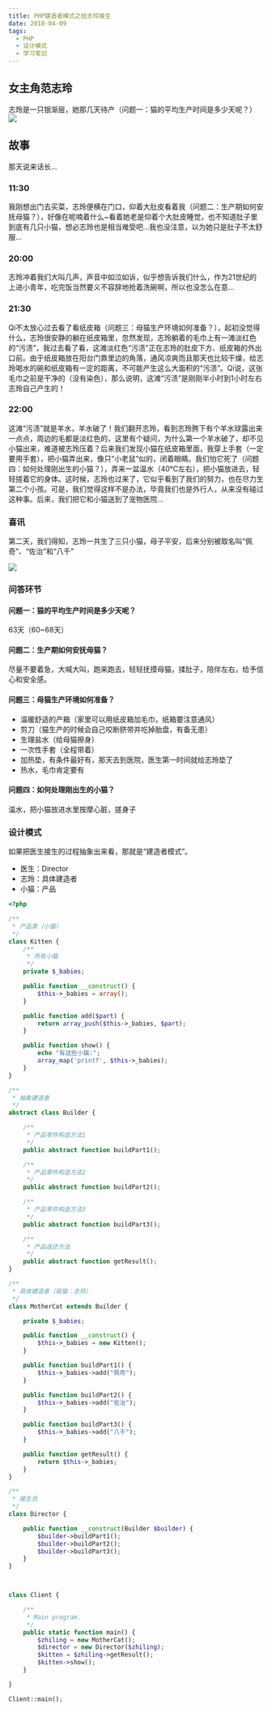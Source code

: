 ```yaml
---
title: PHP建造者模式之给志玲接生
date: 2018-04-09
tags: 
  - PHP 
  - 设计模式
  - 学习笔记
---
```


## 女主角范志玲

志玲是一只银渐层，她那几天待产（问题一：猫的平均生产时间是多少天呢？）
![](/images/zhiling2-283x300.jpg)

## 故事

那天说来话长...

### 11:30

我刚想出门去买菜，志玲便横在门口，仰着大肚皮看着我（问题二：生产期如何安抚母猫？），好像在呢喃着什么~看着她老是仰着个大肚皮睡觉，也不知道肚子里到底有几只小猫，想必志玲也是相当难受吧...我也没注意，以为她只是肚子不太舒服...

### 20:00

志玲冲着我们大叫几声，声音中如泣如诉，似乎想告诉我们什么，作为21世纪的上进小青年，吃完饭当然要义不容辞地抢着洗碗啊，所以也没怎么在意...


### 21:30

Qi不太放心过去看了看纸皮箱（问题三：母猫生产环境如何准备？），起初没觉得什么，志玲很安静的躺在纸皮箱里，忽然发现，志玲躺着的毛巾上有一滩淡红色的“污渍”，我过去看了看，这滩淡红色“污渍”正在志玲的肚皮下方、纸皮箱的外出口前。由于纸皮箱放在阳台门靠里边的角落，通风凉爽而且那天也比较干燥，给志玲喝水的碗和纸皮箱有一定的距离，不可能产生这么大面积的“污渍”。Qi说，这张毛巾之前是干净的（没有染色），那么说明，这滩“污渍”是刚刚半小时到1小时左右志玲自己产生的！

### 22:00

这滩“污渍”就是羊水，羊水破了！我们翻开志玲，看到志玲胯下有个羊水球露出来一点点，周边的毛都是淡红色的，这里有个疑问，为什么第一个羊水破了，却不见小猫出来，难道被志玲压着？后来我们发现小猫在纸皮箱里面，我穿上手套（一定要用手套），把小猫弄出来，像只“小老鼠”似的，闭着眼睛。我们怕它死了（问题四：如何处理刚出生的小猫？），弄来一盆温水（40℃左右），把小猫放进去，轻轻搓着它的身体。这时候，志玲也过来了，它似乎看到了我们的努力，也在尽力生第二个小孩。可是，我们觉得这样不是办法，毕竟我们也是外行人，从来没有碰过这种事。后来，我们把它和小猫送到了宠物医院...

### 喜讯

第二天，我们得知，志玲一共生了三只小猫，母子平安，后来分别被取名叫“佩奇”、“佐治”和“八千”

![](/images/zhiling1-225x300.jpg)

### 问答环节

#### 问题一：猫的平均生产时间是多少天呢？

63天（60~68天）

#### 问题二：生产期如何安抚母猫？

尽量不要着急，大喊大叫，跑来跑去，轻轻抚摸母猫，揉肚子，陪伴左右，给予信心和安全感。

#### 问题三：母猫生产环境如何准备？

- 温暖舒适的产箱（家里可以用纸皮箱加毛巾，纸箱要注意通风）
- 剪刀（猫生产的时候会自己咬断脐带并吃掉胎盘，有备无患）
- 生理盐水（给母猫擦身）
- 一次性手套（全程带着）
- 加热垫，有条件最好有，那天去到医院，医生第一时间就给志玲垫了
- 热水，毛巾肯定要有

#### 问题四：如何处理刚出生的小猫？

温水，把小猫放进水里按摩心脏，搓身子

### 设计模式

如果把医生接生的过程抽象出来看，那就是“建造者模式”。

- 医生：Director
- 志玲：具体建造者
- 小猫：产品

```php
<?php

/**
 * 产品类（小猫）
 */
class Kitten {
    /**
     * 所有小猫
     */
    private $_babies;

    public function __construct() {
        $this->_babies = array();
    }

    public function add($part) {
        return array_push($this->_babies, $part);
    }

    public function show() {
        echo "有这些小猫:";
        array_map('printf', $this->_babies);
    }
}

/**
 * 抽象建造者
 */
abstract class Builder {

    /**
     * 产品零件构造方法1
     */
    public abstract function buildPart1();

    /**
     * 产品零件构造方法2
     */
    public abstract function buildPart2();

    /**
     * 产品零件构造方法3
     */
    public abstract function buildPart3();

    /**
     * 产品返还方法
     */
    public abstract function getResult();
}

/**
 * 具体建造者（母猫：志玲）
 */
class MotherCat extends Builder {

    private $_babies;

    public function __construct() {
        $this->_babies = new Kitten();
    }

    public function buildPart1() {
        $this->_babies->add("佩奇");
    }

    public function buildPart2() {
        $this->_babies->add("佐治");
    }

    public function buildPart3() {
        $this->_babies->add("八千");
    }

    public function getResult() {
        return $this->_babies;
    }
}

/**
 * 接生员
 */
class Director {

    public function __construct(Builder $builder) {
        $builder->buildPart1();
        $builder->buildPart2();
        $builder->buildPart3();
    }
}



class Client {

    /**
     * Main program.
     */
    public static function main() {
        $zhiling = new MotherCat();
        $director = new Director($zhiling);
        $kitten = $zhiling->getResult();
        $kitten->show();
    }

}

Client::main();
```